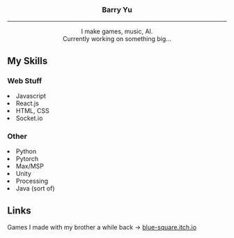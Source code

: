 <h3 align="center"> Barry Yu </h3>

---

<div align="center"> I make games, music, AI. </div>

<div align="center"> Currently working on something big... </div>

<h2>My Skills</h2>

<h3>Web Stuff</h3>
<li>Javascript</li>
<li>React.js</li>
<li>HTML, CSS</li>
<li>Socket.io</li>

<h3>Other</h3>
<li>Python</li>
<li>Pytorch</li>
<li>Max/MSP</li>
<li>Unity</li>
<li>Processing</li>
<li>Java (sort of)</li>

<h2>Links</h2>

Games I made with my brother a while back → [blue-square.itch.io](https://blue-square.itch.io/)
